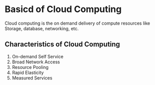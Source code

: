 # Basicd of Cloud Computing 
Cloud computing is the on demand delivery of compute resources like Storage, database, networking, etc. 

## Characteristics of Cloud Computing
1. On-demand Self Service
2. Broad Network Access
3. Resource Pooling
4. Rapid Elasticity
5. Measured Services
